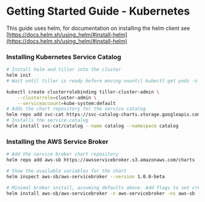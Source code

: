 # Getting Started Guide - Kubernetes

This guide uses helm, for documentation on installing the helm client see [https://docs.helm.sh/using_helm/#install-helm](https://docs.helm.sh/using_helm/#install-helm)


### Installing Kubernetes Service Catalog

```bash
# Install helm and tiller into the cluster
helm init
# Wait until tiller is ready before moving onuntil kubectl get pods -n kube-system -l name=tiller | grep 1/1; do sleep 1; done

kubectl create clusterrolebinding tiller-cluster-admin \
    --clusterrole=cluster-admin \
    --serviceaccount=kube-system:default
# Adds the chart repository for the service catalog
helm repo add svc-cat https://svc-catalog-charts.storage.googleapis.com
# Installs the service catalog
helm install svc-cat/catalog --name catalog --namespace catalog
```

### Installing the AWS Service Broker

```bash
# Add the service broker chart repository
helm repo add aws-sb https://awsservicebroker.s3.amazonaws.com/charts

# Show the available variables for the chart
helm inspect aws-sb/aws-servicebroker --version 1.0.0-beta

# Minimal broker install, assuming defaults above. Add flags to set credentials, region, etc
helm install aws-sb/aws-servicebroker -n aws-servicebroker -ns aws-sb --version 1.0.0-beta
```
